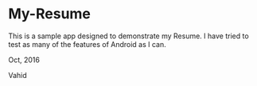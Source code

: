 # My-Resume

This is a sample app designed to demonstrate my Resume. I have tried to test as many of the features
 of Android as I can.

Oct, 2016

Vahid
